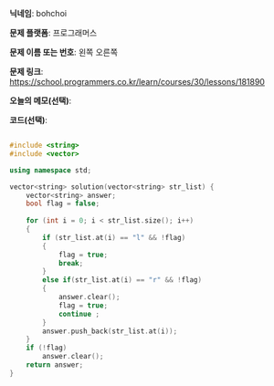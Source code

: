 **닉네임**: bohchoi

**문제 플랫폼**: 프로그래머스

**문제 이름 또는 번호**: 왼쪽 오른쪽

**문제 링크**: https://school.programmers.co.kr/learn/courses/30/lessons/181890

**오늘의 메모(선택)**:

**코드(선택)**:

```cpp

#include <string>
#include <vector>

using namespace std;

vector<string> solution(vector<string> str_list) {
    vector<string> answer;
    bool flag = false;
    
    for (int i = 0; i < str_list.size(); i++)
    {
        if (str_list.at(i) == "l" && !flag)
        {
            flag = true;
            break;
        }
        else if(str_list.at(i) == "r" && !flag)
        {
            answer.clear();
            flag = true;
            continue ;
        }
        answer.push_back(str_list.at(i));
    }
    if (!flag)
        answer.clear();
    return answer;
}

```